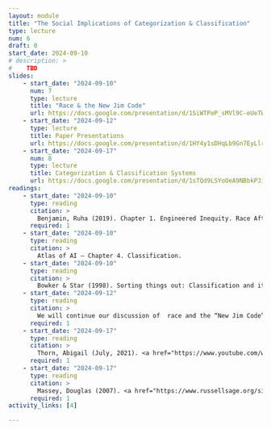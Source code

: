 ```yaml
---
layout: module
title: "The Social Implications of Categorization & Classification"
type: lecture
num: 6
draft: 0
start_date: 2024-09-10
# description: >
#    TBD
slides: 
    - start_date: "2024-09-10"
      num: 7
      type: lecture
      title: "Race & the New Jim Code"
      url: https://docs.google.com/presentation/d/1SiWTPoP_sMVl9C-eUeTWBU_H9sTgHk50/edit?usp=sharing&ouid=113376576186080604800&rtpof=true&sd=true
    - start_date: "2024-09-12"
      type: lecture
      title: Paper Presentations
      url: https://docs.google.com/presentation/d/1HY4y1sDHqLb9Gn7EyLlrgaEL6FgcT5OK/edit?usp=sharing&ouid=113376576186080604800&rtpof=true&sd=true
    - start_date: "2024-09-17"
      num: 8
      type: lecture
      title: Categorization & Classification Systems
      url: https://docs.google.com/presentation/d/1sTQd9LSYoOeA9NBbkPJiIXsC4KhfMKYP/edit?usp=sharing&ouid=113376576186080604800&rtpof=true&sd=true
readings: 
    - start_date: "2024-09-10"
      type: reading
      citation: >
        Benjamin, Ruha (2019). Chapter 1. Engineered Inequity. Race After Technology.
      required: 1
    - start_date: "2024-09-10"
      type: reading
      citation: >
        Atlas of AI – Chapter 4. Classification.
    - start_date: "2024-09-10"
      type: reading
      citation: >
        Bowker & Star (1998). Sorting things out: Classification and its consequences. Introduction. MIT Press.
    - start_date: "2024-09-12"
      type: reading
      citation: >
        We will continue our discussion of  race and the “New Jim Code” and present our paper topics during class.
      required: 1
    - start_date: "2024-09-17"
      type: reading
      citation: >
        Thorn, Abigail (July, 2021). <a href="https://www.youtube.com/watch?v=koud7hgGyQ8" target="_blank">Social Constructs</a> (YouTube Video). Philosophy Tube.
      required: 1
    - start_date: "2024-09-17"
      type: reading
      citation: >
        Massey, Douglas (2007). <a href="https://www.russellsage.org/sites/default/files/Massey_Chap1_2.pdf" target="_blank">Chapter 1. How Stratification Works</a>. Categorically unequal: The American stratification system.
      required: 1
activity_links: [4]

---
```


